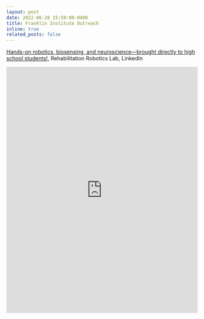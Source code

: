 ```yaml
---
layout: post
date: 2022-06-28 15:59:00-0400
title: Franklin Institute Outreach
inline: true
related_posts: false
---
```


<a href="https://www.linkedin.com/embed/feed/update/urn:li:share:7326606928682393600?collapsed=1">Hands-on robotics, biosensing, and neuroscience—brought directly to high school students!</a>, Rehabilitation Robotics Lab, LinkedIn
<iframe src="https://www.linkedin.com/embed/feed/update/urn:li:share:7326606928682393600?collapsed=1" height="647" width="504" frameborder="0" allowfullscreen="" title="Embedded post"></iframe>